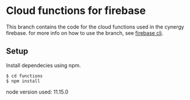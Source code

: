 # Cloud functions for firebase

This branch contains the code for the cloud functions used in the cynergy firebase. for more info on how to use the branch, see [firebase cli](https://firebase.google.com/docs/cli).

## Setup
Install dependecies using npm.
```
$ cd functions
$ npm install
```

node version used: 11.15.0
